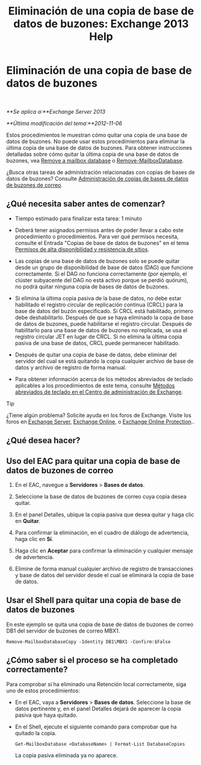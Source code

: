 ﻿---
title: 'Eliminación de una copia de base de datos de buzones: Exchange 2013 Help'
TOCTitle: Eliminación de una copia de base de datos de buzones
ms:assetid: 99fecdde-b158-4dfc-9ca7-ff7c0ada7819
ms:mtpsurl: https://technet.microsoft.com/es-es/library/Dd298164(v=EXCHG.150)
ms:contentKeyID: 48268468
ms.date: 05/22/2018
mtps_version: v=EXCHG.150
ms.translationtype: MT
---

# Eliminación de una copia de base de datos de buzones

 

_**Se aplica a:**Exchange Server 2013_

_**Última modificación del tema:**2012-11-06_

Estos procedimientos le muestran cómo quitar una copia de una base de datos de buzones. No puede usar estos procedimientos para eliminar la última copia de una base de datos de buzones. Para obtener instrucciones detalladas sobre cómo quitar la última copia de una base de datos de buzones, vea [Remove a mailbox database](manage-mailbox-databases-in-exchange-2013-exchange-2013-help.md) o [Remove-MailboxDatabase](https://technet.microsoft.com/es-es/library/aa997931\(v=exchg.150\)).

¿Busca otras tareas de administración relacionadas con copias de bases de datos de buzones? Consulte [Administración de copias de bases de datos de buzones de correo](managing-mailbox-database-copies-exchange-2013-help.md).

## ¿Qué necesita saber antes de comenzar?

  - Tiempo estimado para finalizar esta tarea: 1 minuto

  - Deberá tener asignados permisos antes de poder llevar a cabo este procedimiento o procedimientos. Para ver qué permisos necesita, consulte el Entrada "Copias de base de datos de buzones" en el tema [Permisos de alta disponibilidad y resistencia de sitios](high-availability-and-site-resilience-permissions-exchange-2013-help.md).

  - Las copias de una base de datos de buzones solo se puede quitar desde un grupo de disponibilidad de base de datos (DAG) que funcione correctamente. Si el DAG no funciona correctamente (por ejemplo, el clúster subyacente del DAG no está activo porque se perdió quórum), no podrá quitar ninguna copia de bases de datos de buzones.

  - Si elimina la última copia pasiva de la base de datos, no debe estar habilitado el registro circular de replicación continua (CRCL) para la base de datos del buzón especificado. Si CRCL está habilitado, primero debe deshabilitarlo. Después de que se haya eliminado la copa de base de datos de buzones, puede habilitarse el registro circular. Después de habilitarlo para una base de datos de buzones no replicada, se usa el registro circular JET en lugar de CRCL. Si no elimina la última copia pasiva de una base de datos, CRCL puede permanecer habilitado.

  - Después de quitar una copia de base de datos, debe eliminar del servidor del cual se está quitando la copia cualquier archivo de base de datos y archivo de registro de forma manual.

  - Para obtener información acerca de los métodos abreviados de teclado aplicables a los procedimientos de este tema, consulte [Métodos abreviados de teclado en el Centro de administración de Exchange](keyboard-shortcuts-in-the-exchange-admin-center-exchange-online-protection-help.md).


> [!TIP]
> ¿Tiene algún problema? Solicite ayuda en los foros de Exchange. Visite los foros en <A href="https://go.microsoft.com/fwlink/p/?linkid=60612">Exchange Server</A>, <A href="https://go.microsoft.com/fwlink/p/?linkid=267542">Exchange Online</A>, o <A href="https://go.microsoft.com/fwlink/p/?linkid=285351">Exchange Online Protection</A>..



## ¿Qué desea hacer?

## Uso del EAC para quitar una copia de base de datos de buzones de correo

1.  En el EAC, navegue a **Servidores** \> **Bases de datos**.

2.  Seleccione la base de datos de buzones de correo cuya copia desea quitar.

3.  En el panel Detalles, ubique la copia pasiva que desea quitar y haga clic en **Quitar**.

4.  Para confirmar la eliminación, en el cuadro de diálogo de advertencia, haga clic en **Sí**.

5.  Haga clic en **Aceptar** para confirmar la eliminación y cualquier mensaje de advertencia.

6.  Elimine de forma manual cualquier archivo de registro de transacciones y base de datos del servidor desde el cual se eliminará la copia de base de datos.

## Usar el Shell para quitar una copia de base de datos de buzones

En este ejemplo se quita una copia de base de datos de buzones de correo DB1 del servidor de buzones de correo MBX1.

    Remove-MailboxDatabaseCopy -Identity DB1\MBX1 -Confirm:$False

## ¿Cómo saber si el proceso se ha completado correctamente?

Para comprobar si ha eliminado una Retención local correctamente, siga uno de estos procedimientos:

  - En el EAC, vaya a **Servidores** \> **Bases de datos**. Seleccione la base de datos pertinente y, en el panel Detalles dejará de aparecer la copia pasiva que haya quitado.

  - En el Shell, ejecute el siguiente comando para comprobar que ha quitado la copia.
    
        Get-MailboxDatabase <DatabaseName> | Format-List DatabaseCopies
    
    La copia pasiva eliminada ya no aparece.

